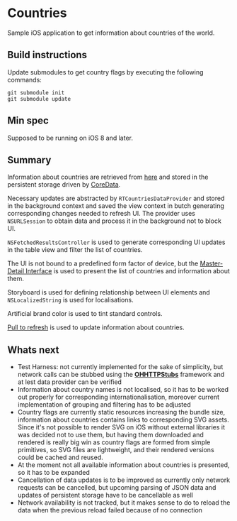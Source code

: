 # Countries
Sample iOS application to get information about countries of the world.

## Build instructions

Update submodules to get country flags by executing the following commands:

```
git submodule init
git submodule update
```

## Min spec

Supposed to be running on iOS 8 and later.

## Summary

Information about countries are retrieved from [here](https://restcountries.eu/rest/v2/all) and stored in the persistent storage driven by [CoreData](https://developer.apple.com/reference/coredata).

Necessary updates are abstracted by `RTCountriesDataProvider` and stored in the background context and saved the view context in butch generating corresponding changes needed to refresh UI. The provider uses `NSURLSession` to obtain data and process it in the background not to block UI.

`NSFetchedResultsController` is used to generate corresponding UI updates in the table view and filter the list of countries.

The UI is not bound to a predefined form factor of device, but the [Master-Detail Interface](https://developer.apple.com/library/content/documentation/Cocoa/Conceptual/CocoaBindings/Tasks/masterdetail.html) is used to present the list of countries and information about them.

Storyboard is used for defining relationship between UI elements and `NSLocalizedString` is used for localisations.

Artificial brand color is used to tint standard controls.

[Pull to refresh](https://en.wikipedia.org/wiki/Pull-to-refresh) is used to update information about countries.

## Whats next

- Test Harness: not currently implemented for the sake of simplicity, but network calls can be stubbed using the [**OHHTTPStubs**](https://github.com/AliSoftware/OHHTTPStubs) framework and at lest data provider can be verified
- Information about country names is not localised, so it has to be worked out properly for corresponding internationalisation, moreover current implementation of grouping and filtering has to be adjusted
- Country flags are currently static resources increasing the bundle size, information about countries contains links to corresponding SVG assets. Since it's not possible to render SVG on iOS without external libraries it was decided not to use them, but having them downloaded and rendered is really big win as country flags are formed from simple primitives, so SVG files are lightweight, and their rendered versions could be cached and reused.
- At the moment not all available information about countries is presented, so it has to be expanded
- Cancellation of data updates is to be improved as currently only network requests can be cancelled, but upcoming parsing of JSON data and updates of persistent storage have to be cancellable as well
- Network availability is not tracked, but it makes sense to do to reload the data when the previous reload failed because of no connection
